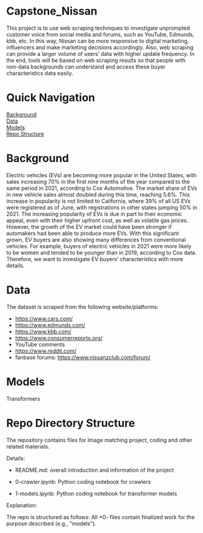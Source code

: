 # Capstone_Nissan

This project is to use web scraping techniques to investigate unprompted customer voice from social media and forums, such as YouTube, Edmunds, kbb, etc. In this way, Nissan can be more responsive to digital marketing, influencers and make marketing decisions accordingly. Also, web scraping can provide a larger volume of users’ data with higher update frequency. In the end,  tools will be based on web scraping results so that people with non-data backgrounds can understand and access these buyer characteristics data easily.


# Quick Navigation
[Background](#background)  
[Data](#data)  
[Models](#models)  
[Repo Structure](#repo-structure)  


# Background  

Electric vehicles (EVs) are becoming more popular in the United States, with sales increasing 70% in the first nine months of the year compared to the same period in 2021, according to Cox Automotive. The market share of EVs in new vehicle sales almost doubled during this time, reaching 5.6%. This increase in popularity is not limited to California, where 39% of all US EVs were registered as of June, with registrations in other states jumping 50% in 2021. The increasing popularity of EVs is due in part to their economic appeal, even with their higher upfront cost, as well as volatile gas prices. However, the growth of the EV market could have been stronger if automakers had been able to produce more EVs. With this significant grown, EV buyers are also showing many differences from conventional vehicles. For example, buyers of electric vehicles in 2021 were more likely to be women and tended to be younger than in 2019, according to Cox data. Therefore, we want to investigate EV buyers’ characteristics with more details.

# Data

The dataset is scraped from the following website/platforms:
- https://www.cars.com/ 
- https://www.edmunds.com/
- https://www.kbb.com/
- https://www.consumerreports.org/
- YouTube comments
- https://www.reddit.com/
- fanbase forums: https://www.nissanzclub.com/forum/

# Models

Transformers

# Repo Directory Structure

The repository contains files for Image matching project, coding and other related materials.

Details:

- README.md: overall introduction and information of the project

- 0-crawler.ipynb: Python coding notebook for crawlers

- 1-models.ipynb: Python coding notebook for transformer models

Explanation:

The repo is structured as follows: All *0- files contain finalized work for the purpose described (e.g., "models"). 
